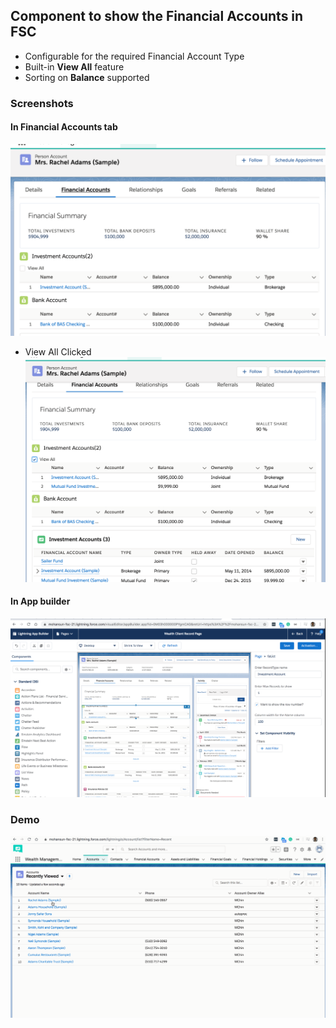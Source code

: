 ## Component to show the Financial Accounts in FSC 

- Configurable for the required Financial Account Type
- Built-in **View All** feature
- Sorting on **Balance** supported


### Screenshots

#### In Financial Accounts tab
![comp](img/fa-comp-1.png)

- View All Clicked
![comp](img/fa-comp-3.png)


#### In App builder
![app builder - comp](img/fa-app-2.png)


### Demo

![Demo of the component in action](img/fa-comp-1.gif)

